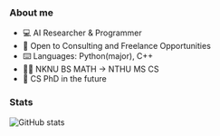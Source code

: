### About me

- 💻 AI Researcher & Programmer
- 🤝 Open to Consulting and Freelance Opportunities
- ⌨️ Languages: Python(major), C++
- 👨‍🎓 NKNU BS MATH -> NTHU MS CS
- 🏹 CS PhD in the future

### Stats

![GitHub stats](https://github-readme-stats.vercel.app/api?username=kytimmylai&count_private=true)

